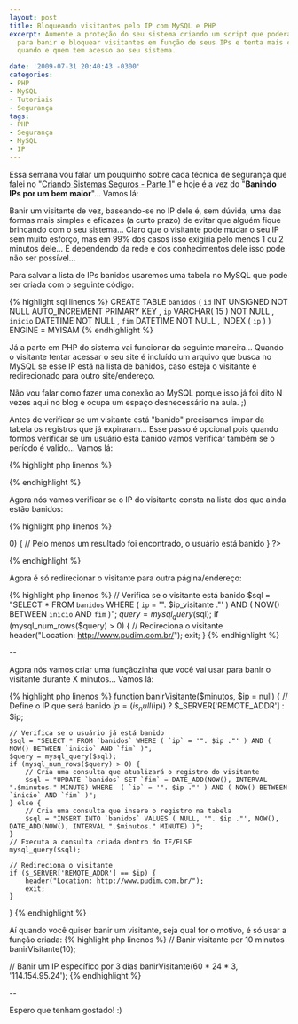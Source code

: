 ```yaml
---
layout: post
title: Bloqueando visitantes pelo IP com MySQL e PHP
excerpt: Aumente a proteção do seu sistema criando um script que poderá ser usado
  para banir e bloquear visitantes em função de seus IPs e tenta mais controle sobre
  quando e quem tem acesso ao seu sistema.

date: '2009-07-31 20:40:43 -0300'
categories:
- PHP
- MySQL
- Tutoriais
- Segurança
tags:
- PHP
- Segurança
- MySQL
- IP
---
```

Essa semana vou falar um pouquinho sobre cada técnica de segurança que falei no "[Criando Sistemas Seguros - Parte 1](/criando-sistemas-seguros-parte-1)" e hoje é a vez do "<strong>Banindo IPs por um bem maior</strong>"... Vamos lá:

Banir um visitante de vez, baseando-se no IP dele é, sem dúvida, uma das formas mais simples e eficazes (a curto prazo) de evitar que alguém fique brincando com o seu sistema... Claro que o visitante pode mudar o seu IP sem muito esforço, mas em 99% dos casos isso exigiria pelo menos 1 ou 2 minutos dele... E dependendo da rede e dos conhecimentos dele isso pode não ser possível...

Para salvar a lista de IPs banidos usaremos uma tabela no MySQL que pode ser criada com o seguinte código:


{% highlight sql linenos %}
CREATE TABLE `banidos` (
	`id` INT UNSIGNED NOT NULL AUTO_INCREMENT PRIMARY KEY ,
	`ip` VARCHAR( 15 ) NOT NULL ,
	`inicio` DATETIME NOT NULL ,
	`fim` DATETIME NOT NULL ,
	INDEX ( `ip` )
) ENGINE = MYISAM
{% endhighlight %}

Já a parte em PHP do sistema vai funcionar da seguinte maneira... Quando o visitante tentar acessar o seu site é incluído um arquivo que busca no MySQL se esse IP está na lista de banidos, caso esteja o visitante é redirecionado para outro site/endereço.

Não vou falar como fazer uma conexão ao MySQL porque isso já foi dito N vezes aqui no blog e ocupa um espaço desnecessário na aula. ;)

Antes de verificar se um visitante está "banido" precisamos limpar da tabela os registros que já expiraram... Esse passo é opcional pois quando formos verificar se um usuário está banido vamos verificar também se o período é valido... Vamos lá:


{% highlight php linenos %}
<?php

// Inclui o arquivo que faz a conexão com o banco de dados
require_once('mysql.php');

// IP do visitante para uso futuro
$ip_visitante = $_SERVER['REMOTE_ADDR'];

// Deleta os registros que já expiraram, esse passo é opcional!
$sql = "DELETE FROM `banidos` WHERE ( `fim` <= NOW() )";
mysql_query($sql);

?>
{% endhighlight %}

Agora nós vamos verificar se o IP do visitante consta na lista dos que ainda estão banidos:


{% highlight php linenos %}
<?php

// Inclui o arquivo que faz a conexão com o banco de dados
require_once('mysql.php');

// IP do visitante para uso futuro
$ip_visitante = $_SERVER['REMOTE_ADDR'];

// Deleta os registros que já expiraram, esse passo é opcional!
$sql = "DELETE FROM `banidos` WHERE ( `fim` <= NOW() )";
mysql_query($sql);

// Verifica se o visitante está banido
$sql = "SELECT * FROM `banidos` WHERE ( `ip` = '". $ip_visitante ."' ) AND ( NOW() BETWEEN `inicio` AND `fim` )";
$query = mysql_query($sql);
if (mysql_num_rows($query) > 0) {
	// Pelo menos um resultado foi encontrado, o usuário está banido
}

?>
{% endhighlight %}

Agora é só redirecionar o visitante para outra página/endereço:


{% highlight php linenos %}
// Verifica se o visitante está banido
$sql = "SELECT * FROM `banidos` WHERE ( `ip` = '". $ip_visitante ."' ) AND ( NOW() BETWEEN `inicio` AND `fim` )";
$query = mysql_query($sql);
if (mysql_num_rows($query) > 0) {
	// Redireciona o visitante
	header("Location: http://www.pudim.com.br/");
	exit;
}
{% endhighlight %}

--

Agora nós vamos criar uma funçãozinha que você vai usar para banir o visitante durante X minutos... Vamos lá:


{% highlight php linenos %}
function banirVisitante($minutos, $ip = null) {
	// Define o IP que será banido
	$ip = (is_null($ip)) ? $_SERVER['REMOTE_ADDR'] : $ip;

	// Verifica se o usuário já está banido
	$sql = "SELECT * FROM `banidos` WHERE ( `ip` = '". $ip ."' ) AND ( NOW() BETWEEN `inicio` AND `fim` )";
	$query = mysql_query($sql);
	if (mysql_num_rows($query) > 0) {
		// Cria uma consulta que atualizará o registro do visitante
		$sql = "UPDATE `banidos` SET `fim` = DATE_ADD(NOW(), INTERVAL ".$minutos." MINUTE) WHERE  ( `ip` = '". $ip ."' ) AND ( NOW() BETWEEN `inicio` AND `fim` )";
	} else {
		// Cria uma consulta que insere o registro na tabela
		$sql = "INSERT INTO `banidos` VALUES ( NULL, '". $ip ."', NOW(), DATE_ADD(NOW(), INTERVAL ".$minutos." MINUTE) )";
	}
	// Executa a consulta criada dentro do IF/ELSE
	mysql_query($sql);

	// Redireciona o visitante
	if ($_SERVER['REMOTE_ADDR'] == $ip) {
		header("Location: http://www.pudim.com.br/");
		exit;
	}
}
{% endhighlight %}

Aí quando você quiser banir um visitante, seja qual for o motivo, é só usar a função criada:
{% highlight php linenos %}
// Banir visitante por 10 minutos
banirVisitante(10);

// Banir um IP específico por 3 dias
banirVisitante(60 * 24 * 3, '114.154.95.24');  {% endhighlight %}

--

Espero que tenham gostado! :)

